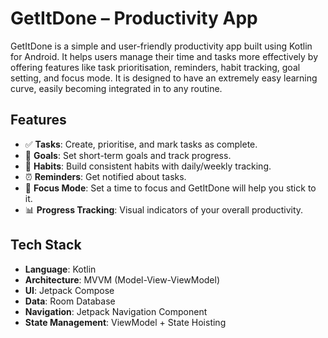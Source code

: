 # GetItDone – Productivity App

GetItDone is a simple and user-friendly productivity app built using Kotlin for Android. It helps users manage their time and tasks more effectively by offering features like task prioritisation, reminders, habit tracking, goal setting, and focus mode.
It is designed to have an extremely easy learning curve, easily becoming integrated in to any routine.  

## Features

- ✅ **Tasks**: Create, prioritise, and mark tasks as complete.
- 🎯 **Goals**: Set short-term goals and track progress.
- 📆 **Habits**: Build consistent habits with daily/weekly tracking.
- ⏰ **Reminders**: Get notified about tasks.
- 🔕 **Focus Mode**: Set a time to focus and GetItDone will help you stick to it.
- 📊 **Progress Tracking**: Visual indicators of your overall productivity.

## Tech Stack

- **Language**: Kotlin
- **Architecture**: MVVM (Model-View-ViewModel)
- **UI**: Jetpack Compose
- **Data**: Room Database
- **Navigation**: Jetpack Navigation Component
- **State Management**: ViewModel + State Hoisting